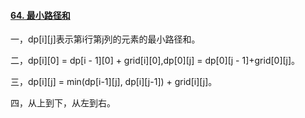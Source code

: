 #### [64. 最小路径和](https://leetcode.cn/problems/minimum-path-sum/)

一，dp[i][j]表示第i行第j列的元素的最小路径和。

二，dp[i][0] = dp[i - 1][0] + grid[i][0],dp[0][j] = dp[0][j - 1]+grid[0][j]。

三，dp[i][j] = min(dp[i-1][j], dp[i][j-1]) + grid[i][j]。

四，从上到下，从左到右。
